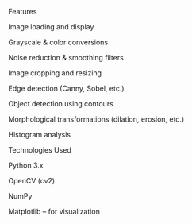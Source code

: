 Features

Image loading and display

Grayscale & color conversions

Noise reduction & smoothing filters

Image cropping and resizing

Edge detection (Canny, Sobel, etc.)

Object detection using contours

Morphological transformations (dilation, erosion, etc.)

Histogram analysis



Technologies Used

Python 3.x

OpenCV (cv2)

NumPy

Matplotlib – for visualization
